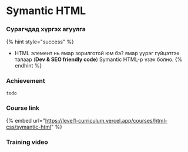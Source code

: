 # Symantic HTML

### Сурагчдад хүргэх агуулга

{% hint style="success" %}
* HTML элемент нь ямар зорилготой юм бэ? ямар үүрэг гүйцэтгэх талаар (**Dev & SEO friendly code**) Symantic HTML-р үзэх болно.
{% endhint %}

### Achievement

```
todo

```

### Course link

{% embed url="https://level1-curriculum.vercel.app/courses/html-css/symantic-html" %}

### Training video
